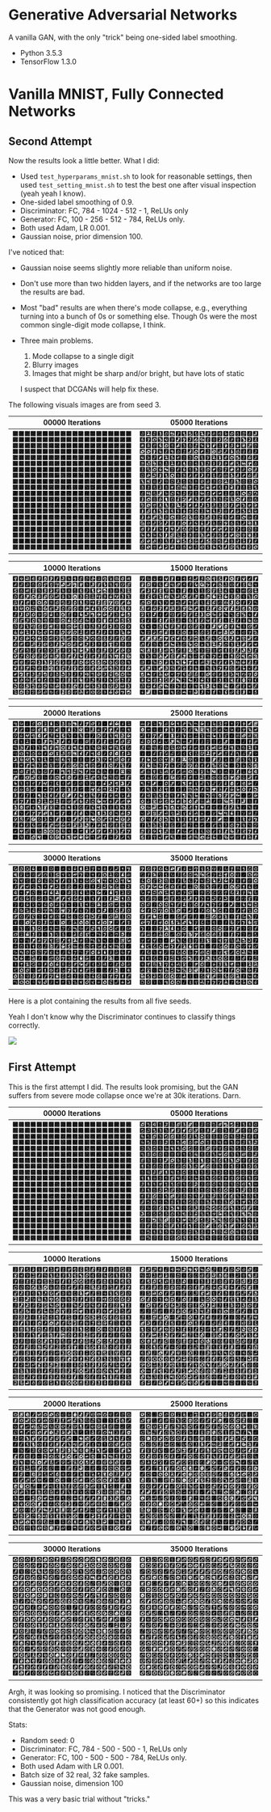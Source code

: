 # Generative Adversarial Networks

A vanilla GAN, with the only "trick" being one-sided label smoothing.

- Python 3.5.3
- TensorFlow 1.3.0


# Vanilla MNIST, Fully Connected Networks

## Second Attempt

Now the results look a little better. What I did:

- Used `test_hyperparams_mnist.sh` to look for reasonable settings, then used
  `test_setting_mnist.sh` to test the best one after visual inspection (yeah
  yeah I know).
- One-sided label smoothing of 0.9.
- Discriminator: FC, 784 - 1024 - 512 - 1, ReLUs only
- Generator: FC, 100 - 256 - 512 - 784, ReLUs only.
- Both used Adam, LR 0.001.
- Gaussian noise, prior dimension 100.

I've noticed that:

- Gaussian noise seems slightly more reliable than uniform noise.
- Don't use more than two hidden layers, and if the networks are too large the
  results are bad.
- Most "bad" results are when there's mode collapse, e.g., everything turning
  into a bunch of 0s or something else. Though 0s were the most common
  single-digit mode collapse, I think.

- Three main problems. 
    
  1. Mode collapse to a single digit
  2. Blurry images
  3. Images that might be sharp and/or bright, but have lots of static

  I suspect that DCGANs will help fix these.

The following visuals images are from seed 3.

00000 Iterations  |  05000 Iterations
:-------------------------:|:-------------------------:
![](images/second/gen_00000.png)  |  ![](images/second/gen_05000.png)

10000 Iterations  |  15000 Iterations
:-------------------------:|:-------------------------:
![](images/second/gen_10000.png)  |  ![](images/second/gen_15000.png)

20000 Iterations  |  25000 Iterations
:-------------------------:|:-------------------------:
![](images/second/gen_20000.png)  |  ![](images/second/gen_25000.png)

30000 Iterations  |  35000 Iterations
:-------------------------:|:-------------------------:
![](images/second/gen_30000.png)  |  ![](images/second/gen_35000.png)

Here is a plot containing the results from all five seeds.

Yeah I don't know why the Discriminator continues to classify things correctly.

![](figures/gen_30000.png)



## First Attempt

This is the first attempt I did. The results look promising, but the GAN suffers
from severe mode collapse once we're at 30k iterations. Darn.

00000 Iterations  |  05000 Iterations
:-------------------------:|:-------------------------:
![](images/first/gen_00000.png)  |  ![](images/first/gen_05000.png)

10000 Iterations  |  15000 Iterations
:-------------------------:|:-------------------------:
![](images/first/gen_10000.png)  |  ![](images/first/gen_15000.png)

20000 Iterations  |  25000 Iterations
:-------------------------:|:-------------------------:
![](images/first/gen_20000.png)  |  ![](images/first/gen_25000.png)

30000 Iterations  |  35000 Iterations
:-------------------------:|:-------------------------:
![](images/first/gen_30000.png)  |  ![](images/first/gen_35000.png)

Argh, it was looking so promising. I noticed that the Discriminator consistently
got high classification accuracy (at least 60+) so this indicates that the
Generator was not good enough.

Stats:

- Random seed: 0
- Discriminator: FC, 784 - 500 - 500 - 1, ReLUs only
- Generator: FC, 100 - 500 - 500 - 784, ReLUs only.
- Both used Adam with LR 0.001.
- Batch size of 32 real, 32 fake samples.
- Gaussian noise, dimension 100

This was a very basic trial without "tricks."
